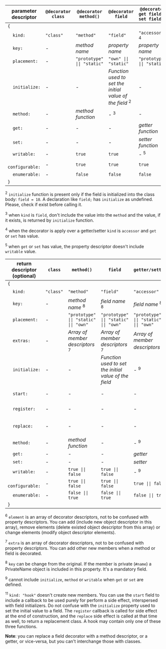 
| **parameter descriptor**   | **`@decorator`<br/>`class`**             | **`@decorator`<br/>`method()`**             | **`@decorator`<br/>`field`**                                     | **`@decorator`<br/>`get field()`<br/>`set field()`**|
|----------------------------|------------------------------------------|---------------------------------------------|------------------------------------------------------------------|-----------------------------------------------------|
|`{`                         |                                          |                                             |                                                                  |                                                     |
|`  kind:`                   |`"class"`                                 |`"method"`                                   |`"field"`                                                         |`"accessor"` <sup>4</sup>                            |
|`  key:`                    | -                                        |  *method name*                              |*property name*                                                   |*property name*                                      |
|`  placement:`              | -                                        |`"prototype" \|\| "static"`                  |`"own" \|\| "static"`                                             |`"prototype" \|\| "static"`                          |
|`  initialize:`             | -                                        | -                                           |*Function used to set the initial value of the field* <sup>2</sup>| -                                                   |
|`  method:`                 | -                                        |  *method function*                          | - <sup>3</sup>                                                   | -                                                   |
|`  get:`                    | -                                        | -                                           | -                                                                |*getter function*                                    |
|`  set:`                    | -                                        | -                                           | -                                                                |*setter function*                                    |
|`  writable:`               | -                                        |`true`                                       |`true`                                                            | - <sup>5</sup>                                      |
|`  configurable:`           | -                                        |`true`                                       |`true`                                                            |`true`                                               |
|`  enumerable:`             | -                                        |`false`                                      |`false`                                                           |`false`                                              |
|`}`                         |                                          |                                             |                                                                  |                                                     |
</table>

<sup>2</sup> `initialize` function is present only if the field is initialized into the class body: `field = 10`. A declaration like `field;` has `initialize` as undefined. Please, check if exist before calling it.

<sup>3</sup> when `kind` is `field`, don't include the value into the `method` and the value, if it exists, is returned by `initialize` function.

<sup>4</sup> when the decorator is apply over a getter/setter `kind` is `accessor` and `get` or `set` has value. 

<sup>5</sup> when `get` or `set` has value, the property descriptor doesn't include `writable` value.

| **return descriptor (optional)** | **`class`**                               | **`method()`**                           | **`field`**                                         | **`getter/setter`**                      | **Hooks**                                |
|----------------------------------|-------------------------------------------|------------------------------------------|-----------------------------------------------------|------------------------------------------|------------------------------------------|
|`{`                               |                                           |                                          |                                                     |                                          |                                          |
|`  kind:`                         |`"class"`                                  |`"method"`                                |`"field"`                                            |`"accessor"`                              |`"hook"` <sup>11</sup>                    |
|`  key:`                          | -                                         |  *method name*    <sup>8</sup>           |*field name* <sup>8</sup>                            |*field name* <sup>8</sup>                 | -                                        |
|`  placement:`                    | -                                         |`"prototype" \|\| "static" \|\| "own"`    |`"prototype" \|\| "static" \|\| "own"`               |`"prototype" \|\| "static" \|\| "own"`    |`"prototype" \|\| "static" \|\| "own"`    |
|`  extras:`                       | -                                         |*Array of member descriptors* <sup>7</sup>|*Array of member descriptors* <sup>7</sup>           |*Array of member descriptors* <sup>7</sup>| -                                        |
|`  initialize:`                   | -                                         | -                                        |*Function used to set the initial value of the field*| - <sup>9</sup>                           | -                                        |
|`  start:`                        | -                                         | -                                        | -                                                   | -                                        | *Function for effect* <sup>10</sup>      |
|`  register:`                     | -                                         | -                                        | -                                                   | -                                        | *Function for effect* <sup>10</sup>      |
|`  replace:`                      | -                                         | -                                        | -                                                   | -                                        | *Function for replacement* <sup>10</sup> |
|`  method:`                       | -                                         |*method function*                         | -                                                   | - <sup>9</sup>                           | -                                        |
|`  get:`                          | -                                         | -                                        | -                                                   |*getter*                                  | -                                        |
|`  set:`                          | -                                         | -                                        | -                                                   |*setter*                                  | -                                        |
|`  writable:`                     | -                                         |`true \|\| false`                         |`true \|\| false`                                    | - <sup>9</sup>                           | -                                        |
|`  configurable:`                 | -                                         |`true \|\| false`                         |`true \|\| false`                                    |`true \|\| false`                         | -                                        |
|`  enumerable:`                   | -                                         |`false \|\| true`                         |`false \|\| true`                                    |`false \|\| true`                         | -                                        |
|`}`                               |                                           |                                          |                                                     |                                          |                                          |
</tbody>    
</table>

<sup>6</sup> `element` is an array of decorator descriptors, not to be confused with property descriptors. You can add (include new object descriptor in this array), remove elements (delete existed object descriptor from this array) or change elements (modify object descriptor elements).

<sup>7</sup> `extra` is an array of decorator descriptors, not to be confused with property descriptors. You can add other new members when a method or field is decorated.

<sup>8</sup> `key` can be change from the original. If the member is private (`#name`) a PrivateName object is included in this property. It's a mandatory field.

<sup>9</sup> cannot include `initialize`, `method` or `writable` when `get` or `set` are defined.

<sup>11</sup> `kind: "hook"` doesn't create new members. You can use the `start` field to include a callback to be used purely for perform a side effect, interspersed with field initializers. Do not confuse with the `initialize` property used to set the initial value to a field. The `register` callback is called for side effect at the end of construction, and the `replace` side effect is called at that time as well, to return a replacement class. A hook may contain only one of these three functions.

**Note**: you can replace a field decorator with a method descriptor, or a getter, or vice-versa, but you can't interchange those with classes.
